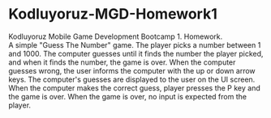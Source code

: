 # Kodluyoruz-MGD-Homework1
Kodluyoruz Mobile Game Development Bootcamp 1. Homework.<br>
A simple "Guess The Number" game. The player picks a number between 1 and 1000. The computer guesses until it finds the number the player picked, and when it finds the number, the game is over. When the computer guesses wrong, the user informs the computer with the up or down arrow keys. The computer's guesses are displayed to the user on the UI screen. When the computer makes the correct guess, player presses the P key and the game is over. When the game is over, no input is expected from the player.

